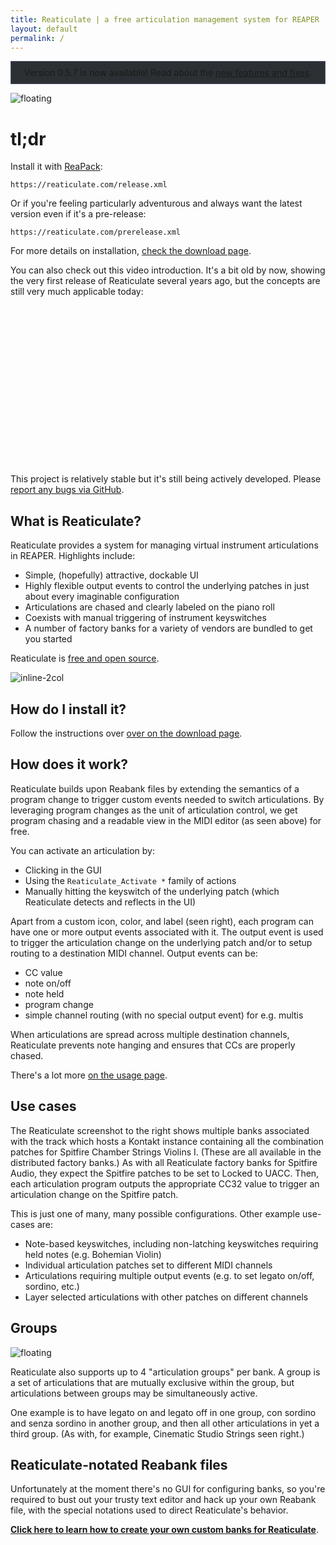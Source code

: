 ```yaml
---
title: Reaticulate | a free articulation management system for REAPER
layout: default
permalink: /
---
```

<div style='border: 1px solid #4f596c; background-color: #2c3034; padding: 9px; text-align: center; margin-bottom: 1em'>
Version 0.5.7 is now available!  Read about the <a href='{% link news.md %}#reaticulate-057-released'>new features and fixes</a>.
</div>

![floating](img/banklist.png)
# tl;dr

Install it with [ReaPack](https://reapack.com/):

```
https://reaticulate.com/release.xml
```

Or if you're feeling particularly adventurous and always want the latest version
even if it's a pre-release:

```
https://reaticulate.com/prerelease.xml
```

For more details on installation, [check the download page](download).



You can also check out this video introduction. It's a bit old by now, showing the very
first release of Reaticulate several years ago, but the concepts are still very much applicable today:

<div data-s9e-mediaembed="youtube" style="display:block;width:100%;max-width:90%"><div
style="overflow:hidden;position:relative;padding-bottom:56.25%"><div class='iframe' allowfullscreen=""
scrolling="no" style="background:url(https://i.ytimg.com/vi/1gDJUIrecE8/hqdefault.jpg) 50% 50% /
cover;border:0;height:100%;left:0;position:absolute;width:100%"
src="https://www.youtube.com/embed/1gDJUIrecE8"></div></div></div>


This project is relatively stable but it's still being actively developed. Please [report any bugs via GitHub](https://github.com/jtackaberry/reaticulate/issues).

## What is Reaticulate?

Reaticulate provides a system for managing virtual instrument articulations in REAPER.  Highlights include:
- Simple, (hopefully) attractive, dockable UI
- Highly flexible output events to control the underlying patches in just about every imaginable configuration
- Articulations are chased and clearly labeled on the piano roll
- Coexists with manual triggering of instrument keyswitches
- A number of factory banks for a variety of vendors are bundled to get you started

Reaticulate is [free and open source](https://github.com/jtackaberry/reaticulate).

![inline-2col](img/pianoroll.png)


## How do I install it?

Follow the instructions over [over on the download page](download).


## How does it work?

Reaticulate builds upon Reabank files by extending the semantics of a program change
to trigger custom events needed to switch articulations.  By leveraging program changes as
the unit of articulation control, we get program chasing and a readable view in the
MIDI editor (as seen above) for free.

You can activate an articulation by:
- Clicking in the GUI
- Using the `Reaticulate_Activate *` family of actions
- Manually hitting the keyswitch of the underlying patch (which Reaticulate detects
  and reflects in the UI)

Apart from a custom icon, color, and label (seen right), each program can have one or more
output events associated with it.  The output event is used to trigger the articulation
change on the underlying patch and/or to setup routing to a destination MIDI channel.
Output events can be:
- CC value
- note on/off
- note held
- program change
- simple channel routing (with no special output event) for e.g. multis

When articulations are spread across multiple destination channels, Reaticulate prevents
note hanging and ensures that CCs are properly chased.

There's a lot more [on the usage page](usage).



## Use cases

The Reaticulate screenshot to the right shows multiple banks associated with the track
which hosts a Kontakt instance containing all the combination patches for Spitfire
Chamber Strings Violins I.  (These are all available in the distributed factory banks.)
As with all Reaticulate factory banks for Spitfire Audio, they expect the Spitfire
patches to be set to Locked to UACC.  Then, each articulation program outputs the
appropriate CC32 value to trigger an articulation change on the Spitfire patch.

This is just one of many, many possible configurations.  Other example use-cases are:
- Note-based keyswitches, including non-latching keyswitches requiring held notes (e.g. Bohemian Violin)
- Individual articulation patches set to different MIDI channels
- Articulations requiring multiple output events (e.g. to set legato on/off, sordino, etc.)
- Layer selected articulations with other patches on different channels



## Groups
![floating](img/groups.png)

Reaticulate also supports up to 4 "articulation groups" per bank.  A group is a set of articulations
that are mutually exclusive  within the group, but articulations between groups may be simultaneously
active.

One example is to have legato on and legato off in one group, con sordino and senza sordino in
another group, and then all other articulations in yet a third group.  (As with, for example,
Cinematic Studio Strings seen right.)



## Reaticulate-notated Reabank files

Unfortunately at the moment there's no GUI for configuring banks, so you're required to
bust out your trusty text editor and hack up your own Reabank file, with the special
notations used to direct Reaticulate's behavior.

<p class='warning'>
    <a href='{% link reabank.md %}'><b>Click here to learn how to create your own custom banks for Reaticulate</b></a>.
</p>
